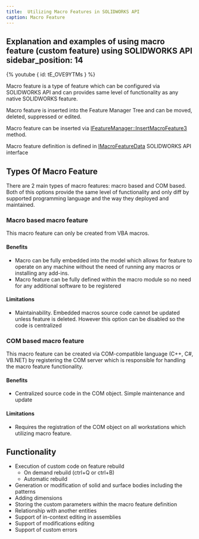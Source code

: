 ```yaml
---
title:  Utilizing Macro Features in SOLIDWORKS API
caption: Macro Feature
---
```

 Explanation and examples of using macro feature (custom feature) using SOLIDWORKS API
sidebar_position: 14
---
{% youtube { id: tE_OVE9YTMs } %}

Macro feature is a type of feature which can be configured via SOLIDWORKS API and can provides same level of functionality as any native SOLIDWORKS feature.

Macro feature is inserted into the Feature Manager Tree and can be moved, deleted, suppressed or edited.

Macro feature can be inserted via [IFeatureManager::InsertMacroFeature3](https://help.solidworks.com/2014/English/api/sldworksapi/SOLIDWORKS.Interop.sldworks~SOLIDWORKS.Interop.sldworks.IFeatureManager~InsertMacroFeature3.html) method.

Macro feature definition is defined in [IMacroFeatureData](https://help.solidworks.com/2014/english/api/sldworksapi/SolidWorks.Interop.sldworks~SolidWorks.Interop.sldworks.IMacroFeatureData.html) SOLIDWORKS API interface

## Types Of Macro Feature

There are 2 main types of macro features: macro based and COM based. Both of this options provide the same level of functionality and only diff by supported programming language and the way they deployed and maintained.

### Macro based macro feature

This macro feature can only be created from VBA macros.

#### Benefits
* Macro can be fully embedded into the model which allows for feature to operate on any machine without the need of running any macros or installing any add-ins.
* Macro feature can be fully defined within the macro module so no need for any additional software to be registered

#### Limitations
* Maintainability. Embedded macros source code cannot be updated unless feature is deleted. However this option can be disabled so the code is centralized

### COM based macro feature

This macro feature can be created via COM-compatible language (C++, C#, VB.NET) by registering the COM server which is responsible for handling the macro feature functionality.

#### Benefits
* Centralized source code in the COM object. Simple maintenance and update

#### Limitations
* Requires the registration of the COM object on all workstations which utilizing macro feature.

## Functionality

* Execution of custom code on feature rebuild
    * On demand rebuild (ctrl+Q or ctrl+B)
    * Automatic rebuild
* Generation or modification of solid and surface bodies including the patterns
* Adding dimensions
* Storing the custom parameters within the macro feature definition
* Relationship with another entities
* Support of in-context editing in assemblies
* Support of modifications editing
* Support of custom errors
